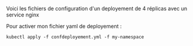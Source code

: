 Voici les fichiers de configuration d'un deployement de 4 réplicas avec un service nginx

Pour activer mon fichier yaml de deployement : 

```
kubectl apply -f confdeployement.yml -f my-namespace
